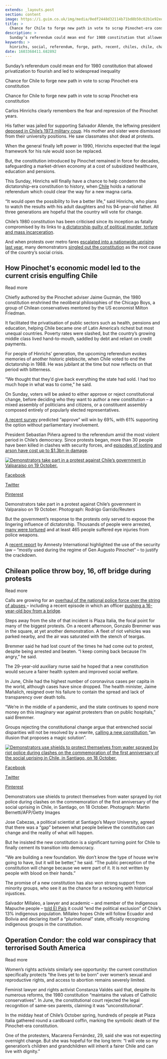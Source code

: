 ```yaml
--- 
extends: _layouts.post 
section: content 
image: https://i.guim.co.uk/img/media/0edf2448d32114b71bd8b50c02b1e92edad6ddae/0_19_4279_2567/master/4279.jpg?width=1200&height=630&quality=85&auto=format&fit=crop&overlay-align=bottom%2Cleft&overlay-width=100p&overlay-base64=L2ltZy9zdGF0aWMvb3ZlcmxheXMvdGctZGVmYXVsdC5wbmc&enable=upscale&s=e384d58e4f6c6daeafcfada3295f743a 
title: > 
  Chance for Chile to forge new path in vote to scrap Pinochet-era constitution 
description: > 
  Sunday’s referendum could mean end for 1980 constitution that allowed privatization to flourish and led to widespread inequalityChance for Chile to forge new path in vote to scrap Pinochet-era constitutionChance for Chile to forge new path in vote to scrap Pinochet-era constitutionCarlos Hinrichs clearly remembers the fear and repression of the Pinochet years.All three generations are hopeful that the country will vote for change.Chile’s 1980 constitution has been criticised since its inception as fatally compromised by its links to a dictatorship guilty of political murder, torture and mass incarceration.But he insisted the new constitution is a significant turning point for Chile to finally cement its transition into democracy.Millaleo hopes Chile will follow Ecuador and Bolivia and declaring itself a “plurinational” state, officially recognizing indigenous groups in the constitution. 
keywords: > 
  hinrichs, social, referendum, forge, path, recent, chiles, chile, chance, scrap, change, vote, pinochetera, protests, constitution 
date: 1603368411.682892 
--- 
```

<div><p>Sunday&#8217;s referendum could mean end for 1980 constitution that allowed privatization to flourish and led to widespread inequality</p><p>Chance for Chile to forge new path in vote to scrap Pinochet-era constitution</p><p>Chance for Chile to forge new path in vote to scrap Pinochet-era constitution</p><p>Carlos Hinrichs clearly remembers the fear and repression of the Pinochet years.</p>
<p>His father was jailed for supporting Salvador Allende, the leftwing president <a href="https://www.theguardian.com/theguardian/2009/sep/12/from-the-guardian-archive" class="u-underline">deposed in Chile&#8217;s 1973 military coup</a>. His mother and sister were dismissed from their university positions. He saw classmates shot dead at protests.</p>
<p>When the general finally left power in 1990, Hinrichs expected that the legal framework for his rule would soon be replaced.</p>
<p>But, the constitution introduced by Pinochet remained in force for decades, safeguarding a market-driven economy at a cost of subsidized healthcare, education and pensions.</p>
<p>This Sunday, Hinrichs will finally have a chance to help condemn the dictatorship-era constitution to history, when <a href="https://www.theguardian.com/world/chile" class="u-underline">Chile</a> holds a national referendum which could clear the way for a new magna carta.</p>
<p>&#8220;It would open the possibility to live a better life,&#8221; said Hinrichs, who plans to watch the results with his adult daughters and his 94-year-old father. All three generations are hopeful that the country will vote for change.</p>
<p>Chile&#8217;s 1980 constitution has been criticised since its inception as fatally compromised by its links to <a href="https://www.theguardian.com/world/2004/nov/15/chile.jonathanfranklin" class="u-underline">a dictatorship guilty of political murder, torture and mass incarceration</a>.</p>
<p>And when protests over metro fares <a href="https://www.theguardian.com/world/2019/oct/21/chile-braces-after-worst-unrest-in-three-decades-claims-11-lives" class="u-underline">escalated into a nationwide uprising last year</a>, many demonstrators <a href="https://www.theguardian.com/world/2019/nov/15/chile-referendum-new-constitution-protests" class="u-underline">singled out the constitution</a> as the root cause of the country&#8217;s social crisis.</p>

<p class="rich-link__header">
<h2 class="rich-link__title">How Pinochet's economic model led to the current crisis engulfing Chile</h2>
</p>
<p class="rich-link__arrow">
<p class="inline-arrow-in-circle inline-icon ">


 </p>
</p>
<p class="rich-link__read-more-text">
Read more
</p>
<a class="rich-link__link u-faux-block-link__overlay" href="https://www.theguardian.com/world/2019/oct/30/pinochet-economic-model-current-crisis-chile"></a>

<p>Chiefly authored by the Pinochet adviser Jaime Guzm&#225;n, the 1980 constitution enshrined the neoliberal philosophies of the Chicago Boys, a group of Chilean conservatives mentored by the US economist Milton Friedman.</p>
<p>It facilitated the privatisation of public sectors such as health, pensions and education, helping Chile became one of Latin America&#8217;s richest but most unequal countries. Poverty rates were slashed, but the country&#8217;s growing middle class lived hand-to-mouth, saddled by debt and reliant on credit payments.</p>
<p>For people of Hinrichs&#8217; generation, the upcoming referendum evokes memories of another historic plebiscite, when Chile voted to end the dictatorship in 1988. He was jubilant at the time but now reflects on that period with bitterness.</p>
<p>&#8220;We thought that they&#8217;d give back everything the state had sold. I had too much hope in what was to come,&#8221; he said.</p>
<p>On Sunday, voters will be asked to either approve or reject constitutional change, before deciding who they want to author a new constitution &#8211; a mixed assembly of politicians and citizens, or a constituent assembly composed entirely of popularly elected representatives.</p>
<p><a href="https://www.cnnchile.com/plebiscito2020/encuesta-data-influye-plebiscito-constitucional_20201008/" class="u-underline">A recent survey</a> predicted &#8220;approve&#8221; will win by 69%, with 61% supporting the option without parliamentary involvement.</p>
<p>President Sebastian Pi&#241;era agreed to the referendum amid the most violent period in Chile&#8217;s democracy. Since protests began, more than 30 people have been killed in clashes with security forces, and <a href="https://www.latercera.com/pulso/noticia/reconstruccion-a-casi-un-ano-del-estallido-social/EDDIPOEC3JH7DPYY2JLMSXRESY/" class="u-underline">episodes of looting and arson have cost up to $1</a><a href="https://www.latercera.com/pulso/noticia/reconstruccion-a-casi-un-ano-del-estallido-social/EDDIPOEC3JH7DPYY2JLMSXRESY/" class="u-underline">.3bn </a><a href="https://www.latercera.com/pulso/noticia/reconstruccion-a-casi-un-ano-del-estallido-social/EDDIPOEC3JH7DPYY2JLMSXRESY/" class="u-underline"> in damage</a>.</p>




<a href="#img-2" class="article__img-container js-gallerythumbs">

 






 
<img class="gu-image" alt="Demonstrators take part in a protest against Chile&#8217;s government in Valparaiso on 19 October." src="https://i.guim.co.uk/img/media/857883008b93f11b08a0162dc75e149f71d1c222/0_72_2085_1252/master/2085.jpg?width=300&amp;quality=85&amp;auto=format&amp;fit=max&amp;s=3df97d17826ad6d4a3d26330eb8a9fc4">

<p class="inline-expand-image inline-icon centered-icon rounded-icon article__fullscreen modern-visible">


 </p> </a>
<a class="rounded-icon block-share__item block-share__item--facebook js-blockshare-link" href="https://www.facebook.com/dialog/share?app_id=180444840287&amp;href=https%3A%2F%2Fwww.theguardian.com%2Fworld%2F2020%2Foct%2F22%2Fchileans-pinochet-constitution-referendum%3FCMP%3Dshare_btn_fb%26page%3Dwith%3Aimg-2%23img-2&amp;picture=https%3A%2F%2Fmedia.guim.co.uk%2F857883008b93f11b08a0162dc75e149f71d1c222%2F0_72_2085_1252%2F2085.jpg" target="_blank"> <p class="inline-share-facebook inline-icon ">


 </p> <p class="u-h">Facebook</p> </a>
<a class="rounded-icon block-share__item block-share__item--twitter js-blockshare-link" href="https://twitter.com/intent/tweet?text=Chance%20for%20Chile%20to%20forge%20new%20path%20in%20vote%20to%20scrap%20Pinochet-era%20constitution&amp;url=https%3A%2F%2Fwww.theguardian.com%2Fworld%2F2020%2Foct%2F22%2Fchileans-pinochet-constitution-referendum%3FCMP%3Dshare_btn_tw%26page%3Dwith%3Aimg-2%23img-2" target="_blank"> <p class="inline-share-twitter inline-icon ">


 </p> <p class="u-h">Twitter</p> </a>
<a class="rounded-icon block-share__item block-share__item--pinterest js-blockshare-link" href="http://www.pinterest.com/pin/create/button/?description=Chance%20for%20Chile%20to%20forge%20new%20path%20in%20vote%20to%20scrap%20Pinochet-era%20constitution&amp;url=https%3A%2F%2Fwww.theguardian.com%2Fworld%2F2020%2Foct%2F22%2Fchileans-pinochet-constitution-referendum%3Fpage%3Dwith%3Aimg-2%23img-2&amp;media=https%3A%2F%2Fmedia.guim.co.uk%2F857883008b93f11b08a0162dc75e149f71d1c222%2F0_72_2085_1252%2F2085.jpg" target="_blank"> <p class="inline-share-pinterest inline-icon ">


 </p> <p class="u-h">Pinterest</p> </a>

<p class="inline-triangle inline-icon ">


 </p> Demonstrators take part in a protest against Chile&#8217;s government in Valparaiso on 19 October. Photograph: Rodrigo Garrido/Reuters


<p>But the government&#8217;s response to the protests only served to expose the lingering influence of dictatorship. Thousands of people were arrested, <a href="https://www.theguardian.com/world/2019/dec/13/chile-un-prosecution-police-army-protests" class="u-underline">many were tortured</a> and at least 465 people suffered eye injuries from police weapons.</p>
<p>A <a href="https://www.amnesty.org/download/Documents/AMR2231332020SPANISH.PDF" class="u-underline">recent report</a> by Amnesty International highlighted the use of the security law &#8211; &#8220;mostly used during the regime of Gen Augusto Pinochet&#8221; &#8211; to justify the crackdown.</p>

<p class="rich-link__header">
<h2 class="rich-link__title">Chilean police throw boy, 16, off bridge during protests</h2>
</p>
<p class="rich-link__arrow">
<p class="inline-arrow-in-circle inline-icon ">


 </p>
</p>
<p class="rich-link__read-more-text">
Read more
</p>
<a class="rich-link__link u-faux-block-link__overlay" href="https://www.theguardian.com/world/2020/oct/03/chilean-police-throw-boy-16-off-bridge-during-protests"></a>

<p>Calls are growing for an <a href="https://www.theguardian.com/world/2020/oct/14/calls-grow-for-radical-reform-of-chiles-national-police-force" class="u-underline">overhaul of the national police force over the string of abuses </a>&#8211; including a recent episode in which an officer <a href="https://www.theguardian.com/world/2020/oct/03/chilean-police-throw-boy-16-off-bridge-during-protests" class="u-underline">pushing a 16-year-old boy from a bridge</a>.</p>
<p>Steps away from the site of that incident is Plaza Italia, the focal point for many of the biggest protests. On a recent afternoon, Gonzalo Bremmer was in the square, at yet another demonstration. A fleet of riot vehicles was parked nearby, and the air was saturated with the stench of teargas.</p>
<p>Bremmer said he had lost count of the times he had come out to protest, despite being arrested and beaten. &#8220;I keep coming back because I&#8217;m angry,&#8221; he said.</p>
<p>The 29-year-old auxiliary nurse said he hoped that a new constitution would secure a fairer health system and improved social welfare.</p>
<p>In June, Chile had the highest number of coronavirus cases per capita in the world, although cases have since dropped. The health minister, Jaime Ma&#241;alich, resigned over his failure to contain the spread and lack of transparency over death tolls.</p>
<p>&#8220;We&#8217;re in the middle of a pandemic, and the state continues to spend more money on this imaginary war against protesters than on public hospitals,&#8221; said Bremmer.</p>
<p>Groups rejecting the constitutional change argue that entrenched social disparities will not be resolved by a rewrite, <a href="https://www.youtube.com/watch?v=5I2heuy04Yg&amp;ab_channel=Meganoticias" class="u-underline">calling a new constitution </a>&#8220;an illusion that proposes a magic solution&#8221;.</p>




<a href="#img-3" class="article__img-container js-gallerythumbs">

 






 
<img class="gu-image" alt="Demonstrators use shields to protect themselves from water sprayed by riot police during clashes on the commemoration of the first anniversary of the social uprising in Chile, in Santiago, on 18 October." src="https://i.guim.co.uk/img/media/4e241d531c891c83c3cc0c2479e7052c10d66ba2/0_142_2596_1558/master/2596.jpg?width=300&amp;quality=85&amp;auto=format&amp;fit=max&amp;s=7225bd9f5e4745526d0fb0d0455db95a">

<p class="inline-expand-image inline-icon centered-icon rounded-icon article__fullscreen modern-visible">


 </p> </a>
<a class="rounded-icon block-share__item block-share__item--facebook js-blockshare-link" href="https://www.facebook.com/dialog/share?app_id=180444840287&amp;href=https%3A%2F%2Fwww.theguardian.com%2Fworld%2F2020%2Foct%2F22%2Fchileans-pinochet-constitution-referendum%3FCMP%3Dshare_btn_fb%26page%3Dwith%3Aimg-3%23img-3&amp;picture=https%3A%2F%2Fmedia.guim.co.uk%2F4e241d531c891c83c3cc0c2479e7052c10d66ba2%2F0_142_2596_1558%2F2596.jpg" target="_blank"> <p class="inline-share-facebook inline-icon ">


 </p> <p class="u-h">Facebook</p> </a>
<a class="rounded-icon block-share__item block-share__item--twitter js-blockshare-link" href="https://twitter.com/intent/tweet?text=Chance%20for%20Chile%20to%20forge%20new%20path%20in%20vote%20to%20scrap%20Pinochet-era%20constitution&amp;url=https%3A%2F%2Fwww.theguardian.com%2Fworld%2F2020%2Foct%2F22%2Fchileans-pinochet-constitution-referendum%3FCMP%3Dshare_btn_tw%26page%3Dwith%3Aimg-3%23img-3" target="_blank"> <p class="inline-share-twitter inline-icon ">


 </p> <p class="u-h">Twitter</p> </a>
<a class="rounded-icon block-share__item block-share__item--pinterest js-blockshare-link" href="http://www.pinterest.com/pin/create/button/?description=Chance%20for%20Chile%20to%20forge%20new%20path%20in%20vote%20to%20scrap%20Pinochet-era%20constitution&amp;url=https%3A%2F%2Fwww.theguardian.com%2Fworld%2F2020%2Foct%2F22%2Fchileans-pinochet-constitution-referendum%3Fpage%3Dwith%3Aimg-3%23img-3&amp;media=https%3A%2F%2Fmedia.guim.co.uk%2F4e241d531c891c83c3cc0c2479e7052c10d66ba2%2F0_142_2596_1558%2F2596.jpg" target="_blank"> <p class="inline-share-pinterest inline-icon ">


 </p> <p class="u-h">Pinterest</p> </a>

<p class="inline-triangle inline-icon ">


 </p> Demonstrators use shields to protect themselves from water sprayed by riot police during clashes on the commemoration of the first anniversary of the social uprising in Chile, in Santiago, on 18 October. Photograph: Martin Bernetti/AFP/Getty Images


<p>Jose Cabezas, a political scientist at Santiago&#8217;s Mayor University, agreed that there was a &#8220;gap&#8221; between what people believe the constitution can change and the reality of what will happen.</p>
<p>But he insisted the new constitution is a significant turning point for Chile to finally cement its transition into democracy.</p>
<p>&#8220;We are building a new foundation. We don&#8217;t know the type of house we&#8217;re going to have, but it will be better,&#8221; he said. &#8220;The public perception of the constitution will change because we were part of it. It is not written by people with blood on their hands.&#8221;</p>
<p>The promise of a new constitution has also won strong support from minority groups, who see it as the chance for a reckoning with historical injustices.</p>
<p>Salvador Millaleo, a lawyer and academic &#8211; and member of the indigenous Mapuche people &#8211; <a href="https://elpais.com/internacional/2020-09-03/la-nueva-constitucion-chilena-debe-resolver-la-exclusion-politica-del-pueblo-mapuche.html" class="u-underline">told El Pa</a><a href="https://elpais.com/internacional/2020-09-03/la-nueva-constitucion-chilena-debe-resolver-la-exclusion-politica-del-pueblo-mapuche.html" class="u-underline">&#237;s</a> it could &#8220;end the political exclusion&#8221; of Chile&#8217;s 13% indigenous population. Millaleo hopes Chile will follow Ecuador and Bolivia and declaring itself a &#8220;plurinational&#8221; state, officially recognizing indigenous groups in the constitution.</p>

<p class="rich-link__header">
<h2 class="rich-link__title">Operation Condor: the cold war conspiracy that terrorised South America</h2>
</p>
<p class="rich-link__arrow">
<p class="inline-arrow-in-circle inline-icon ">


 </p>
</p>
<p class="rich-link__read-more-text">
Read more
</p>
<a class="rich-link__link u-faux-block-link__overlay" href="https://www.theguardian.com/news/2020/sep/03/operation-condor-the-illegal-state-network-that-terrorised-south-america"></a>

<p>Women&#8217;s rights activists similarly see opportunity: the current constitution specifically protects &#8220;the lives yet to be born&#8221; over women&#8217;s sexual and reproductive rights, and access to abortion remains severely limited.</p>
<p>Feminist lawyer and rights activist Constanza Vald&#233;s said that, despite its numerous reforms, the 1980 constitution &#8220;maintains the values of Catholic conservatives&#8221;. In June, the constitutional court rejected the legal recognition of same-sex parents, claiming it was &#8220;unconstitutional&#8221;.</p>
<p>In the midday heat of Chile&#8217;s October spring, hundreds of people at Plaza Italia gathered round a cardboard coffin, marking the symbolic death of the Pinochet-era constitution.</p>
<p>One of the protesters, Macarena Fern&#225;ndez, 29, said she was not expecting overnight change. But she was hopeful for the long term: &#8220;I will vote so my generation&#8217;s children and grandchildren will inherit a fairer Chile and can live with dignity.&#8221;</p>
<p class="after-article js-after-article"></p>
</div>